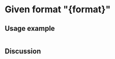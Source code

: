 
Given format "{format}"
=============================================================================================================

Usage example
-------------

```
```

Discussion
----------
